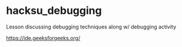 # hacksu_debugging
Lesson discussing debugging techniques along w/ debugging activity

https://ide.geeksforgeeks.org/
